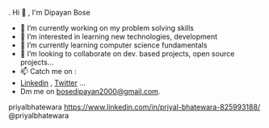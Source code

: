  .                                                        Hi 👋 , I'm Dipayan Bose

- 🔭 I’m currently working on my problem solving skills
- 👀 I’m interested in learning new technologies, development 
- 🌱 I’m currently learning computer science fundamentals
- 💞️ I’m looking to collaborate on dev. based projects,  open source projects...
- 📫 Catch me on :
-  [Linkedin](https://www.linkedin.com/in/dipayan-bose-658b50186)  , [Twitter](https://twitter.com/DipayanBose10?t=8Pijs3lXyNDAC-BzHMeslg&s=09) ...
- Dm me on [bosedipayan2000@gmail.com](bosedipayan2000@gmail.com).


priyalbhatewara https://www.linkedin.com/in/priyal-bhatewara-825993188/ @priyalbhatewara
<!---
bosedipayan/bosedipayan is a ✨ special ✨ repository because its `README.md` (this file) appears on your GitHub profile.
You can click the Preview link to take a look at your changes.
--->
